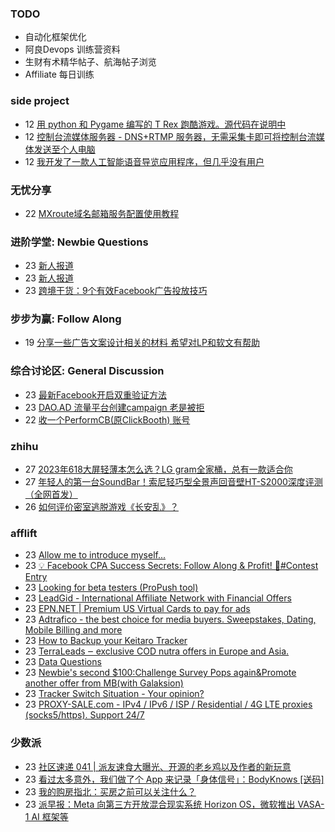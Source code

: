### TODO
-  自动化框架优化
-  阿良Devops 训练营资料
-  生财有术精华帖子、航海帖子浏览
-  Affiliate 每日训练

### side project
<!-- sideproject:START -->
-  12 [用 python 和 Pygame 编写的 T Rex 跑酷游戏。源代码在说明中](https://www.youtube.com/watch?v=pZySIXSelCA)
-  12 [控制台流媒体服务器 - DNS+RTMP 服务器，无需采集卡即可将控制台流媒体发送至个人电脑](https://github.com/Aioros/console-streaming-server)
-  12 [我开发了一款人工智能语音导览应用程序，但几乎没有用户](https://www.reddit.com/r/SideProject/comments/18gpp0e/ive_built_an_ai_audio_tour_app_but_have_almost_no/)<!-- sideproject:END -->


### 无忧分享
<!-- ruyo:START -->
-  22 [MXroute域名邮箱服务配置使用教程](https://51.ruyo.net/18648.html)<!-- ruyo:END -->

### 进阶学堂: Newbie Questions
<!-- advertcn1:START -->
-  23 [新人报道](https://www.advertcn.com/thread-114785-1-1.html)
-  23 [新人报道](https://www.advertcn.com/thread-114783-1-1.html)
-  23 [跨境干货：9个有效Facebook广告投放技巧](https://www.advertcn.com/thread-114782-1-1.html)<!-- advertcn1:END -->

### 步步为赢: Follow Along
<!-- advertcn2:START -->
-  19 [分享一些广告文案设计相关的材料 希望对LP和软文有帮助](https://www.advertcn.com/thread-114753-1-1.html)<!-- advertcn2:END -->

### 综合讨论区: General Discussion
<!-- advertcn3:START -->
-  23 [最新Facebook开启双重验证方法](https://www.advertcn.com/thread-114787-1-1.html)
-  23 [DAO.AD 流量平台创建campaign 老是被拒](https://www.advertcn.com/thread-114781-1-1.html)
-  22 [收一个PerformCB&lpar;原ClickBooth&rpar; 账号](https://www.advertcn.com/thread-114779-1-1.html)<!-- advertcn3:END -->


### zhihu
<!-- zhihu:START -->
-  27 [2023年618大屏轻薄本怎么选？LG gram全家桶，总有一款适合你](http://zhuanlan.zhihu.com/p/632641888?utm_campaign=rss&utm_medium=rss&utm_source=rss&utm_content=title)
-  27 [年轻人的第一台SoundBar！索尼轻巧型全景声回音壁HT-S2000深度评测（全网首发）](http://zhuanlan.zhihu.com/p/630990296?utm_campaign=rss&utm_medium=rss&utm_source=rss&utm_content=title)
-  26 [如何评价密室逃脱游戏《长安乱》？](http://www.zhihu.com/question/563950552/answer/3045961312?utm_campaign=rss&utm_medium=rss&utm_source=rss&utm_content=title)<!-- zhihu:END -->

### afflift
<!-- afflift:START -->
-  23 [Allow me to introduce myself...](https://afflift.com/f/threads/allow-me-to-introduce-myself.12974/)
-  23 [💡 Facebook CPA Success Secrets: Follow Along &amp; Profit! 💸#Contest Entry](https://afflift.com/f/threads/%F0%9F%92%A1-facebook-cpa-success-secrets-follow-along-profit-%F0%9F%92%B8-contest-entry.12886/)
-  23 [Looking for beta testers &lpar;ProPush tool&rpar;](https://afflift.com/f/threads/looking-for-beta-testers-propush-tool.11522/)
-  23 [LeadGid - International Affiliate Network with Financial Offers](https://afflift.com/f/threads/leadgid-international-affiliate-network-with-financial-offers.6217/)
-  23 [EPN.NET | Premium US Virtual Cards to pay for ads](https://afflift.com/f/threads/epn-net-premium-us-virtual-cards-to-pay-for-ads.11362/)
-  23 [Adtrafico - the best choice for media buyers. Sweepstakes, Dating, Mobile Billing and more](https://afflift.com/f/threads/adtrafico-the-best-choice-for-media-buyers-sweepstakes-dating-mobile-billing-and-more.4312/)
-  23 [How to Backup your Keitaro Tracker](https://afflift.com/f/threads/how-to-backup-your-keitaro-tracker.13022/)
-  23 [TerraLeads ‒ exclusive COD nutra offers in Europe and Asia.](https://afflift.com/f/threads/terraleads-%E2%80%92-exclusive-cod-nutra-offers-in-europe-and-asia.3287/)
-  23 [Data Questions](https://afflift.com/f/threads/data-questions.12529/)
-  23 [Newbie&#39;s second $100:Challenge Survey Pops again&amp;Promote another offer from MB&lpar;with Galaksion&rpar;](https://afflift.com/f/threads/newbies-second-100-challenge-survey-pops-again-promote-another-offer-from-mb-with-galaksion.13010/)
-  23 [Tracker Switch Situation - Your opinion?](https://afflift.com/f/threads/tracker-switch-situation-your-opinion.12531/)
-  23 [PROXY-SALE.com - IPv4 / IPv6 / ISP / Residential / 4G LTE proxies &lpar;socks5/https&rpar;. Support 24/7](https://afflift.com/f/threads/proxy-sale-com-ipv4-ipv6-isp-residential-4g-lte-proxies-socks5-https-support-24-7.12382/)<!-- afflift:END -->

### 少数派
<!-- sspai:START -->
-  23 [社区速递 041 | 派友速食大曝光、开源的老乡鸡以及作者的新玩意](https://sspai.com/post/88290)
-  23 [看过太多意外，我们做了个 App 来记录「身体信号」：BodyKnows [送码]](https://sspai.com/post/88207)
-  23 [我的购房指北：买房之前可以关注什么？](https://sspai.com/post/88238)
-  23 [派早报：Meta 向第三方开放混合现实系统 Horizon OS，微软推出 VASA-1 AI 框架等](https://sspai.com/post/88272)<!-- sspai:END -->
